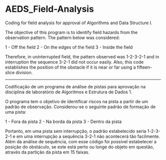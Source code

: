 # AEDS_Field-Analysis

Coding for field analysis for approval of Algorithms and Data Structure I.

The objective of this program is to identify field hazards from the observation pattern. The pattern below was considered:

1 - Off the field
2 - On the edges of the field
3 - Inside the field

Therefore, in uninterrupted field, the pattern observed was 1-2-3-2-1 and in interruption the sequence 3-2-1 did not occur easily. Also, this code establishes the position of the obstacle if it is near or far using a fifteen-slice division.


----

Codificação de um programa de análise de pistas para aprovação na disciplina de laboratório de Algoritmos e Estrutura de Dados 1.

O programa tem o objetivo de identificar riscos na pista a partir de um padrão de observação. Considerou-se o seguinte padrão de formação de uma pista:

1 - Fora da pista
2 - Na borda da pista
3 - Dentro da pista

Portanto, em uma pista sem interrupção, o padrão estabelecido seria 1-2-3-2-1 e em uma interrupção a sequência 3-2-1 não acontecerá tão facilmente. Além da análise de sequência, com esse código foi possível estabelecer a posição do obstáculo, se este está perto ou longe do objeto em questão, através da partição da pista em 15 faixas.

